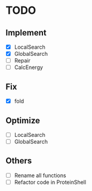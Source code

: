 # TODO
## Implement
- [x] LocalSearch
- [x] GlobalSearch
- [ ] Repair 
- [ ] CalcEnergy

## Fix
- [x] fold

## Optimize
- [ ] LocalSearch
- [ ] GlobalSearch

## Others
- [ ] Rename all functions
- [ ] Refactor code in ProteinShell

